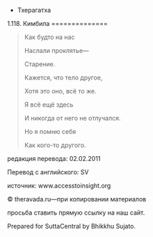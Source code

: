 









* Тхерагатха


1\.118\. Кимбила
\=\=\=\=\=\=\=\=\=\=\=\=\=\=




> Как будто на нас  
> 
> Наслали проклятье—  
> 
> Старение\.  
> 
> Кажется, что тело другое,  
> 
> Хотя это оно, всё то же\.  
> 
> Я всё ещё здесь  
> 
> И никогда от него не отлучался\.  
> 
> Но я помню себя  
> 
> Как кого\-то другого\.



редакция перевода: 02\.02\.2011


Перевод с английского: SV


источник: www\.accesstoinsight\.org


© theravada\.ru—при копировании материалов


просьба ставить прямую ссылку на наш сайт\.


Prepared for SuttaCentral by Bhikkhu Sujato\.






